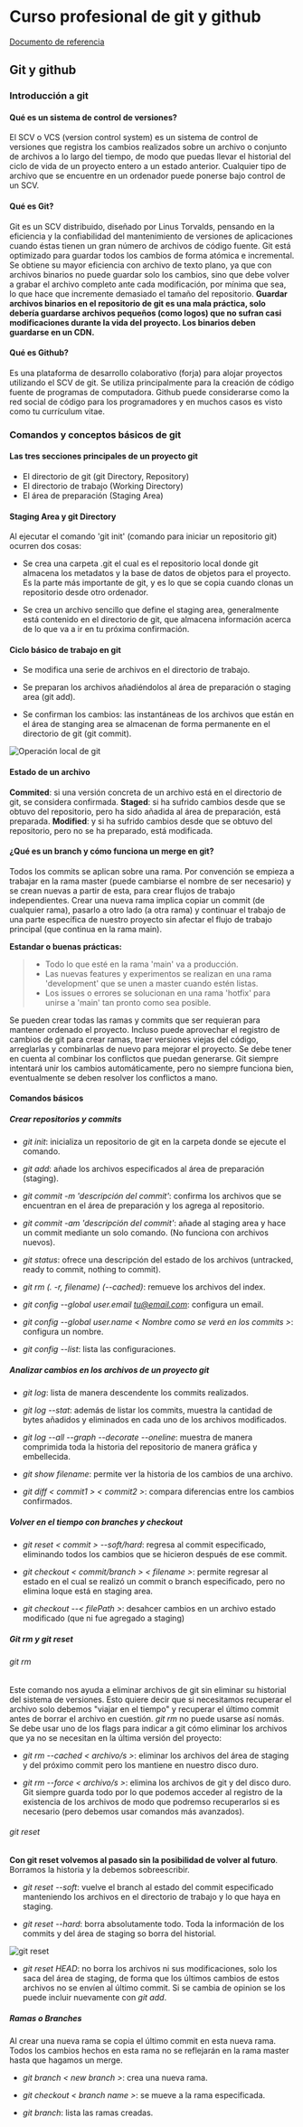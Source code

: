 
# Curso profesional de git y github

[Documento de referencia](https://docs.google.com/document/d/1ABxd-lB_nl1El3fF8dJDL7VeZpM6D3uAhK5I7QKKZuk/edit)

## Git y github

### Introducción a git

#### Qué es un sistema de control de versiones?

El SCV o VCS (version control system) es un sistema de control de versiones que registra los cambios realizados sobre un archivo o conjunto de archivos a lo largo del tiempo, de modo que puedas llevar el historial del ciclo de vida de un proyecto entero a un estado anterior. Cualquier tipo de archivo que se encuentre en un ordenador puede ponerse bajo control de un SCV.

#### Qué es Git?

Git es un SCV distribuido, diseñado por Linus Torvalds, pensando en la eficiencia y la confiabilidad del mantenimiento de versiones de aplicaciones cuando éstas tienen un gran número de archivos de código fuente. Git está optimizado para guardar todos los cambios de forma atómica e incremental.
Se obtiene su mayor eficiencia con archivo de texto plano, ya que con archivos binarios no puede guardar solo los cambios, sino que debe volver a grabar el archivo completo ante cada modificación, por mínima que sea, lo que hace que incremente demasiado el tamaño del repositorio.
      **Guardar archivos binarios en el repositorio de git es una mala práctica, solo debería guardarse archivos pequeños (como logos) que no sufran casi modificaciones durante la vida del proyecto. Los binarios deben guardarse en un CDN.**

#### Qué es Github?

Es una plataforma de desarrollo colaborativo (forja) para alojar proyectos utilizando el SCV de git. Se utiliza principalmente para la creación de código fuente de programas de computadora.
Github puede considerarse como la red social de código para los programadores y en muchos casos es visto como tu currículum vitae.

### Comandos y conceptos básicos de git

#### Las tres secciones principales de un proyecto git

- El directorio de git (git Directory, Repository)
- El directorio de trabajo (Working Directory)
- El área de preparación (Staging Area)

#### Staging Area y git Directory

Al ejecutar el comando 'git init' (comando para iniciar un repositorio git) ocurren dos cosas:

- Se crea una carpeta .git el cual es el repositorio local donde git almacena los metadatos y la base de datos de objetos para el proyecto. Es la parte más importante de git, y es lo que se copia cuando clonas un repositorio desde otro ordenador.

- Se crea un archivo sencillo que define el staging area, generalmente está contenido en el directorio de git, que almacena información acerca de lo que va a ir en tu próxima confirmación.

#### Ciclo básico de trabajo en git

- Se modifica una serie de archivos en el directorio de trabajo.

- Se preparan los archivos añadiéndolos al área de preparación o staging area (git add).
- Se confirman los cambios: las instantáneas de los archivos que están en el área de stanging area se almacenan de forma permanente en el directorio de git (git commit).

![Operación local de git](./utils/staging.jpeg)

#### Estado de un archivo

**Commited**: si una versión concreta de un archivo está en el directorio de git, se considera confirmada.
**Staged**: si ha sufrido cambios desde que se obtuvo del repositorio, pero ha sido añadida al área de preparación, está preparada.
**Modified**: y si ha sufrido cambios desde que se obtuvo del repositorio, pero no se ha preparado, está modificada.

#### ¿Qué es un branch y cómo funciona un merge en git?

Todos los commits se aplican sobre una rama. Por convención se empieza a trabajar en la rama master (puede cambiarse el nombre de ser necesario) y se crean nuevas a partir de esta, para crear flujos de trabajo independientes.
Crear una nueva rama implica copiar un commit (de cualquier rama), pasarlo a otro lado (a otra rama) y continuar el trabajo de una parte específica de nuestro proyecto sin afectar el flujo de trabajo principal (que continua en la rama main).

**Estandar o buenas prácticas:**

> - Todo lo que esté en la rama 'main' va a producción.
> - Las nuevas features y experimentos se realizan en una rama 'development' que se unen a master cuando estén listas.
> - Los issues o errores se solucionan en una rama 'hotfix' para unirse a 'main' tan pronto como sea posible.

Se pueden crear todas las ramas y commits que ser requieran para mantener ordenado el proyecto. Incluso puede aprovechar el registro de cambios de git para crear ramas, traer versiones viejas del código, arreglarlas y combinarlas de nuevo para mejorar el proyecto.
Se debe tener en cuenta al combinar los conflictos que puedan generarse. Git siempre intentará unir los cambios automáticamente, pero no siempre funciona bien, eventualmente se deben resolver los conflictos a mano.

#### Comandos básicos

##### Crear repositorios y commits

- *git init*: inicializa un repositorio de git en la carpeta donde se ejecute el comando.
- *git add*: añade los archivos especificados al área de preparación (staging).
- *git commit -m 'descripción del commit'*: confirma los archivos que se encuentran en el área de preparación y los agrega al repositorio.
- *git commit -am 'descripción del commit'*: añade al staging area y hace un commit mediante un solo comando. (No funciona con archivos nuevos).

- *git status*: ofrece una descripción del estado de los archivos (untracked, ready to commit, nothing to commit).

- *git rm (. -r, filename) (--cached)*: remueve los archivos del index.

- *git config --global user.email <tu@email.com>*: configura un email.

- *git config --global user.name < Nombre como se verá en los commits >*: configura un nombre.

- *git config --list*: lista las configuraciones.

##### Analizar cambios en los archivos de un proyecto git

- *git log*: lista de manera descendente los commits realizados.
- *git log --stat*: además de listar los commits, muestra la cantidad de bytes añadidos y eliminados en cada uno de los archivos modificados.
- *git log --all --graph --decorate --oneline*: muestra de manera comprimida toda la historia del repositorio de manera gráfica y embellecida.
- *git show filename*: permite ver la historia de los cambios de una archivo.

- *git diff < commit1 > < commit2 >*: compara diferencias entre los cambios confirmados.

##### Volver en el tiempo con branches y checkout

- *git reset < commit > --soft/hard*: regresa al commit especificado, eliminando todos los cambios que se hicieron después de ese commit.

- *git checkout < commit/branch > < filename >*: permite regresar al estado en el cual se realizó un commit o branch especificado, pero no elimina loque está en staging area.

- *git checkout --< filePath >*: desahcer cambios en un archivo estado modificado (que ni fue agregado a staging)

##### Git rm y git reset

###### git rm

Este comando nos ayuda a eliminar archivos de git sin eliminar su historial del sistema de versiones. Esto quiere decir que si necesitamos recuperar el archivo solo debemos "viajar en el tiempo" y recuperar el último commit antes de borrar el archivo en cuestión.
*git rm* no puede usarse así nomás. Se debe usar uno de los flags para indicar a git cómo eliminar los archivos que ya no se necesitan en la última versión del proyecto:

- *git rm --cached < archivo/s >*: eliminar los archivos del área de staging y del próximo commit pero los mantiene en nuestro disco duro.

- *git rm --force < archivo/s >*: elimina los archivos de git y del disco duro. Git siempre guarda todo por lo que podemos acceder al registro de la existencia de los archivos de modo que podremso recuperarlos si es necesario (pero debemos usar comandos más avanzados).

###### git reset

**Con git reset volvemos al pasado sin la posibilidad de volver al futuro**. Borramos la historia y la debemos sobreescribir.

- *git reset --soft*: vuelve el branch al estado del commit especificado manteniendo los archivos en el directorio de trabajo y lo que haya en staging.

- *git reset --hard*: borra absolutamente todo. Toda la información de los commits y del área de staging so borra del historial.

![git reset](./utils/gitreset.png)

- *git reset HEAD*: no borra los archivos ni sus modificaciones, solo los saca del área de staging, de forma que los últimos cambios de estos archivos no se envíen al último commit. Si se cambia de opinion se los puede incluir nuevamente con *git add*.

##### Ramas o Branches

Al crear una nueva rama se copia el último commit en esta nueva rama. Todos los cambios hechos en esta rama no se reflejarán en la rama master hasta que hagamos un merge.

- *git branch < new branch >*: crea una nueva rama.

- *git checkout < branch name >*: se mueve a la rama especificada.

- *git branch*: lista las ramas creadas.
